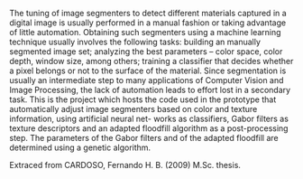 The tuning of image segmenters to detect different materials captured in a digital image is usually performed in a manual fashion or taking advantage of little automation. Obtaining
such segmenters using a machine learning technique usually involves the following tasks: building an manually segmented image set; analyzing the best parameters – color space, color depth, window size, among others; training a classifier that decides whether a pixel belongs or not to the surface of the material. Since segmentation is usually an intermediate step to many applications of Computer Vision and Image Processing, the lack of automation leads to effort lost in a secondary task. This is the project which hosts the code used in the prototype that automatically adjust image segmenters based on color and texture information, using artificial neural net-
works as classifiers, Gabor filters as texture descriptors and an adapted floodfill algorithm as a post-processing step. The parameters of the Gabor filters and of the adapted floodfill are determined using a genetic algorithm.

Extraced from CARDOSO, Fernando H. B. (2009) M.Sc. thesis.